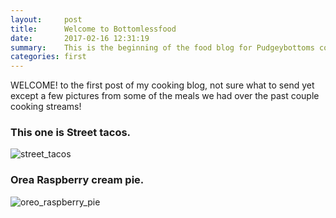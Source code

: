 ```yaml
---
layout:     post
title:      Welcome to Bottomlessfood
date:       2017-02-16 12:31:19
summary:    This is the beginning of the food blog for Pudgeybottoms cooking streams
categories: first
---
```


WELCOME! to the first post of my cooking blog, not sure what to send yet except a few pictures from some of the meals
we had over the past couple cooking streams!

### This one is Street tacos.

![street_tacos](https://pbs.twimg.com/media/C2UYhGVXgAALCBg.jpg:large)

### Orea Raspberry cream pie.
![oreo_raspberry_pie](https://pbs.twimg.com/media/C23qe0_UAAEyEPd.jpg:large)

